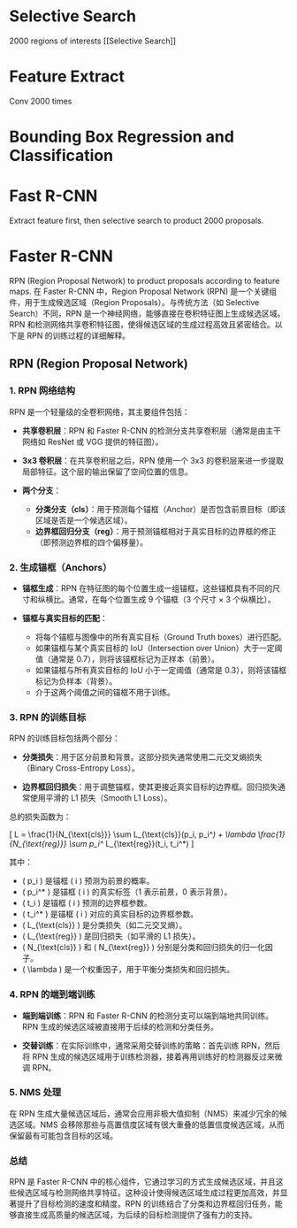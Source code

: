 # Selective Search
2000 regions of  interests
[[Selective Search]]
# Feature Extract

Conv 2000 times

# Bounding Box Regression and Classification

# Fast R-CNN

Extract feature first, then selective search to product 2000 proposals.

# Faster R-CNN

RPN (Region Proposal Network) to product proposals according to feature maps.
在 Faster R-CNN 中，Region Proposal Network (RPN) 是一个关键组件，用于生成候选区域（Region Proposals）。与传统方法（如 Selective Search）不同，RPN 是一个神经网络，能够直接在卷积特征图上生成候选区域。RPN 和检测网络共享卷积特征图，使得候选区域的生成过程高效且紧密结合。以下是 RPN 的训练过程的详细解释。
## RPN (Region Proposal Network)
### 1. RPN 网络结构

RPN 是一个轻量级的全卷积网络，其主要组件包括：

- **共享卷积层**：RPN 和 Faster R-CNN 的检测分支共享卷积层（通常是由主干网络如 ResNet 或 VGG 提供的特征图）。
  
- **3x3 卷积层**：在共享卷积层之后，RPN 使用一个 3x3 的卷积层来进一步提取局部特征。这个层的输出保留了空间位置的信息。

- **两个分支**：
  - **分类分支（cls）**：用于预测每个锚框（Anchor）是否包含前景目标（即该区域是否是一个候选区域）。
  - **边界框回归分支（reg）**：用于预测锚框相对于真实目标的边界框的修正（即预测边界框的四个偏移量）。

### 2. 生成锚框（Anchors）

- **锚框生成**：RPN 在特征图的每个位置生成一组锚框，这些锚框具有不同的尺寸和纵横比。通常，在每个位置生成 9 个锚框（3 个尺寸 × 3 个纵横比）。
  
- **锚框与真实目标的匹配**：
  - 将每个锚框与图像中的所有真实目标（Ground Truth boxes）进行匹配。
  - 如果锚框与某个真实目标的 IoU（Intersection over Union）大于一定阈值（通常是 0.7），则将该锚框标记为正样本（前景）。
  - 如果锚框与所有真实目标的 IoU 小于一定阈值（通常是 0.3），则将该锚框标记为负样本（背景）。
  - 介于这两个阈值之间的锚框不用于训练。

### 3. RPN 的训练目标

RPN 的训练目标包括两个部分：

- **分类损失**：用于区分前景和背景。这部分损失通常使用二元交叉熵损失（Binary Cross-Entropy Loss）。
  
- **边界框回归损失**：用于调整锚框，使其更接近真实目标的边界框。回归损失通常使用平滑的 L1 损失（Smooth L1 Loss）。

总的损失函数为：

\[ L = \frac{1}{N_{\text{cls}}} \sum L_{\text{cls}}(p_i, p_i^*) + \lambda \frac{1}{N_{\text{reg}}} \sum p_i^* L_{\text{reg}}(t_i, t_i^*) \]

其中：

- \( p_i \) 是锚框 \( i \) 预测为前景的概率。
- \( p_i^* \) 是锚框 \( i \) 的真实标签（1 表示前景，0 表示背景）。
- \( t_i \) 是锚框 \( i \) 预测的边界框参数。
- \( t_i^* \) 是锚框 \( i \) 对应的真实目标的边界框参数。
- \( L_{\text{cls}} \) 是分类损失（如二元交叉熵）。
- \( L_{\text{reg}} \) 是回归损失（如平滑的 L1 损失）。
- \( N_{\text{cls}} \) 和 \( N_{\text{reg}} \) 分别是分类和回归损失的归一化因子。
- \( \lambda \) 是一个权重因子，用于平衡分类损失和回归损失。

### 4. RPN 的端到端训练

- **端到端训练**：RPN 和 Faster R-CNN 的检测分支可以端到端地共同训练。RPN 生成的候选区域被直接用于后续的检测和分类任务。

- **交替训练**：在实际训练中，通常采用交替训练的策略：首先训练 RPN，然后将 RPN 生成的候选区域用于训练检测器，接着再用训练好的检测器反过来微调 RPN。

### 5. NMS 处理
在 RPN 生成大量候选区域后，通常会应用非极大值抑制（NMS）来减少冗余的候选区域。NMS 会移除那些与高置信度区域有很大重叠的低置信度候选区域，从而保留最有可能包含目标的区域。

### 总结

RPN 是 Faster R-CNN 中的核心组件，它通过学习的方式生成候选区域，并且这些候选区域与检测网络共享特征。这种设计使得候选区域生成过程更加高效，并显著提升了目标检测的速度和精度。RPN 的训练结合了分类和边界框回归任务，能够直接生成高质量的候选区域，为后续的目标检测提供了强有力的支持。

